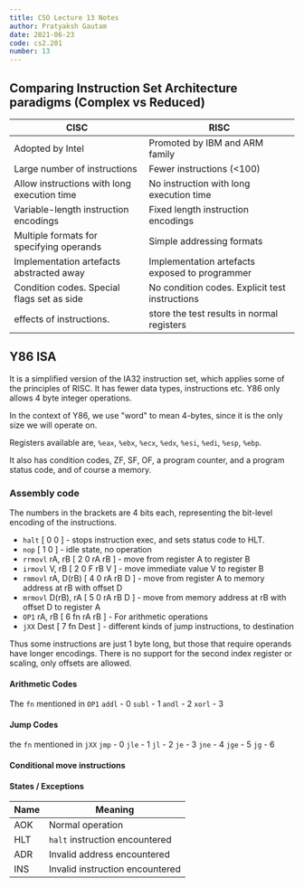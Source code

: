 ```yaml
---
title: CSO Lecture 13 Notes
author: Pratyaksh Gautam
date: 2021-06-23
code: cs2.201
number: 13
---
```


## Comparing Instruction Set Architecture paradigms (Complex vs Reduced)

|  CISC	                                      |  RISC                                          |
|  ---                                        |  ---                                           |
| Adopted by Intel                            | Promoted by IBM and ARM family                 |
| Large number of instructions                | Fewer instructions (<100)                      |
| Allow instructions with long execution time | No instruction with long execution time        |
| Variable-length instruction encodings       | Fixed length instruction encodings             |
| Multiple formats for specifying operands    | Simple addressing formats                      |
| Implementation artefacts abstracted away    | Implementation artefacts exposed to programmer |
| Condition codes. Special flags set as side  | No condition codes. Explicit test instructions |
| effects of instructions.                    | store the test results in normal registers     |

## Y86 ISA

It is a simplified version of the IA32 instruction set, which applies some of the principles of
RISC. It has fewer data types, instructions etc. Y86 only allows 4 byte integer operations.

In the context of Y86, we use "word" to mean 4-bytes, since it is the only size we will operate on.

Registers available are, `%eax`, `%ebx`, `%ecx`, `%edx`, `%esi`, `%edi`, `%esp`, `%ebp`.

It also has condition codes, ZF, SF, OF, a program counter, and a program status code, and of course
a memory.

### Assembly code

The numbers in the brackets are 4 bits each, representing the bit-level encoding of the instructions.

- `halt` [ 0 0 ] - stops instruction exec, and sets status code to HLT.
- `nop` [ 1 0 ] - idle state, no operation
- `rrmovl` rA, rB [ 2 0 rA rB ] - move from register A to register B
- `irmovl` V, rB [ 2 0 F rB V ] - move immediate value V to register B
- `rmmovl` rA, D(rB) [ 4 0 rA rB D ] - move from register A to memory address at rB with offset D
- `mrmovl` D(rB), rA [ 5 0 rA rB D ] - move from memory address at rB with offset D to register A
- `OP1` rA, rB [ 6 fn rA rB ] - For arithmetic operations
- `jXX` Dest [ 7 fn Dest ] - different kinds of jump instructions, to destination

Thus some instructions are just 1 byte long, but those that require operands have longer encodings.
There is no support for the second index register or scaling, only offsets are allowed.

#### Arithmetic Codes
The `fn` mentioned in `OP1`
`addl` - 0
`subl` - 1
`andl` - 2
`xorl` - 3

#### Jump Codes
the `fn` mentioned in `jXX`
`jmp` - 0
`jle` - 1
`jl`  - 2
`je`  - 3
`jne` - 4
`jge` - 5
`jg`  - 6

#### Conditional move instructions

#### States / Exceptions
| Name | Meaning                          |
|---   |---                               |
| AOK  | Normal operation                 |
| HLT  | `halt` instruction encountered   |
| ADR  | Invalid address encountered      |
| INS  | Invalid instruction encountered  |
